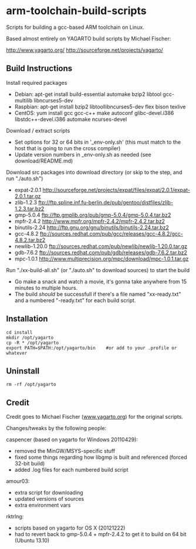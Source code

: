 arm-toolchain-build-scripts
===========================

Scripts for building a gcc-based ARM toolchain on Linux.

Based almost entirely on YAGARTO build scripts by Michael Fischer: 

http://www.yagarto.org/
http://sourceforge.net/projects/yagarto/

Build Instructions
------------------

Install required packages

   - Debian: apt-get install build-essential automake bzip2 libtool gcc-multilib libncurses5-dev
   - Raspbian: apt-get install bzip2 libtoollibncurses5-dev flex bison texlive
   - CentOS: yum install gcc gcc-c++ make autoconf glibc-devel.i386 libstdc++-devel.i386 automake ncurses-devel

Download / extract scripts

   - Set options for 32 or 64 bits in '_env-only.sh' (this must match to the host that is going to run the cross compiler)
   - Update version numbers in _env-only.sh as needed (see download/README.md)

Download src packages into download directory (or skip to the step, and run "./auto.sh")

   - expat-2.0.1 http://sourceforge.net/projects/expat/files/expat/2.0.1/expat-2.0.1.tar.gz
   - zlib-1.2.3 ftp://ftp.spline.inf.fu-berlin.de/pub/gentoo/distfiles/zlib-1.2.3.tar.bz2
   - gmp-5.0.4 ftp://ftp.gmplib.org/pub/gmp-5.0.4/gmp-5.0.4.tar.bz2
   - mpfr-2.4.2 http://www.mpfr.org/mpfr-2.4.2/mpfr-2.4.2.tar.bz2
   - binutils-2.24  http://ftp.gnu.org/gnu/binutils/binutils-2.24.tar.bz2
   - gcc-4.8.2 ftp://sources.redhat.com/pub/gcc/releases/gcc-4.8.2/gcc-4.8.2.tar.bz2
   - newlib-1.20.0 ftp://sources.redhat.com/pub/newlib/newlib-1.20.0.tar.gz
   - gdb-7.6.2 ftp://sources.redhat.com/pub/gdb/releases/gdb-7.6.2.tar.bz2
   - mpc-1.0.1 http://www.multiprecision.org/mpc/download/mpc-1.0.1.tar.gz

Run "./xx-build-all.sh" (or "./auto.sh" to download sources) to start the build
   - Go make a snack and watch a movie, it's gonna take anywhere from 15 minutes to multiple hours.
   - The build *should* be successfull if there's a file named "xx-ready.txt" and a numbered "-ready.txt" for each build script.

Installation
------------

    cd install
    mkdir /opt/yagarto
    cp -R * /opt/yagarto
    export PATH=$PATH:/opt/yagarto/bin    #or add to your .profile or whatever

Uninstall
---------

    rm -rf /opt/yagarto

Credit
------

Credit goes to Michael Fischer (www.yagarto.org) for the original scripts. 

Changes/tweaks by the following people:

caspencer (based on yagarto for Windows 20110429):
- removed the MinGW/MSYS-specific stuff
- fixed some things regarding how libgmp is built and referenced (forced 32-bit build)
- added .log files for each numbered build script

amour03:
- extra script for downloading
- updated versions of sources
- extra environment vars

rktrlng:
- scripts based on yagarto for OS X (20121222)
- had to revert back to gmp-5.0.4 + mpfr-2.4.2 to get it to build on 64 bit (Ubuntu 13.10)
